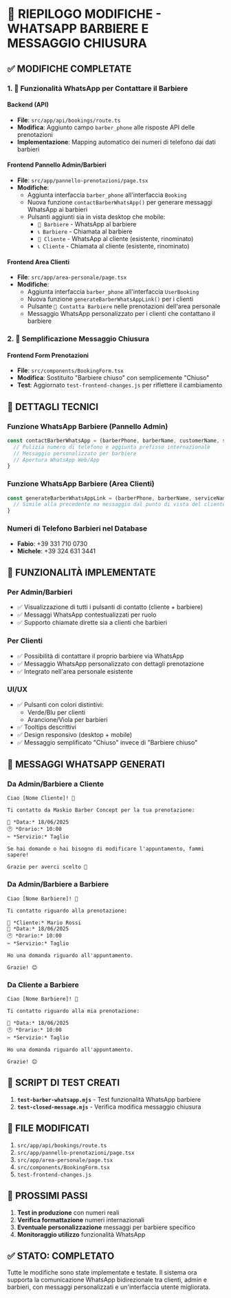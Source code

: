 # 📝 RIEPILOGO MODIFICHE - WHATSAPP BARBIERE E MESSAGGIO CHIUSURA

## ✅ MODIFICHE COMPLETATE

### 1. 📱 **Funzionalità WhatsApp per Contattare il Barbiere**

#### **Backend (API)**
- **File**: `src/app/api/bookings/route.ts`
- **Modifica**: Aggiunto campo `barber_phone` alle risposte API delle prenotazioni
- **Implementazione**: Mapping automatico dei numeri di telefono dai dati barbieri

#### **Frontend Pannello Admin/Barbieri**
- **File**: `src/app/pannello-prenotazioni/page.tsx`
- **Modifiche**:
  - Aggiunta interfaccia `barber_phone` all'interfaccia `Booking`
  - Nuova funzione `contactBarberWhatsApp()` per generare messaggi WhatsApp ai barbieri
  - Pulsanti aggiunti sia in vista desktop che mobile:
    - `📱 Barbiere` - WhatsApp al barbiere
    - `📞 Barbiere` - Chiamata al barbiere
    - `📱 Cliente` - WhatsApp al cliente (esistente, rinominato)
    - `📞 Cliente` - Chiamata al cliente (esistente, rinominato)

#### **Frontend Area Clienti**
- **File**: `src/app/area-personale/page.tsx`
- **Modifiche**:
  - Aggiunta interfaccia `barber_phone` all'interfaccia `UserBooking`
  - Nuova funzione `generateBarberWhatsAppLink()` per i clienti
  - Pulsante `📱 Contatta Barbiere` nelle prenotazioni dell'area personale
  - Messaggio WhatsApp personalizzato per i clienti che contattano il barbiere

### 2. 🚪 **Semplificazione Messaggio Chiusura**

#### **Frontend Form Prenotazioni**
- **File**: `src/components/BookingForm.tsx`
- **Modifica**: Sostituito "Barbiere chiuso" con semplicemente "Chiuso"
- **Test**: Aggiornato `test-frontend-changes.js` per riflettere il cambiamento

## 🔧 **DETTAGLI TECNICI**

### **Funzione WhatsApp Barbiere (Pannello Admin)**
```typescript
const contactBarberWhatsApp = (barberPhone, barberName, customerName, serviceName, bookingDate, bookingTime) => {
  // Pulizia numero di telefono e aggiunta prefisso internazionale
  // Messaggio personalizzato per barbiere
  // Apertura WhatsApp Web/App
}
```

### **Funzione WhatsApp Barbiere (Area Clienti)**
```typescript
const generateBarberWhatsAppLink = (barberPhone, barberName, serviceName, bookingDate, bookingTime) => {
  // Simile alla precedente ma messaggio dal punto di vista del cliente
}
```

### **Numeri di Telefono Barbieri nel Database**
- **Fabio**: +39 331 710 0730
- **Michele**: +39 324 631 3441

## 🎯 **FUNZIONALITÀ IMPLEMENTATE**

### **Per Admin/Barbieri**
- ✅ Visualizzazione di tutti i pulsanti di contatto (cliente + barbiere)
- ✅ Messaggi WhatsApp contestualizzati per ruolo
- ✅ Supporto chiamate dirette sia a clienti che barbieri

### **Per Clienti**
- ✅ Possibilità di contattare il proprio barbiere via WhatsApp
- ✅ Messaggio WhatsApp personalizzato con dettagli prenotazione
- ✅ Integrato nell'area personale esistente

### **UI/UX**
- ✅ Pulsanti con colori distintivi:
  - Verde/Blu per clienti
  - Arancione/Viola per barbieri
- ✅ Tooltips descrittivi
- ✅ Design responsivo (desktop + mobile)
- ✅ Messaggio semplificato "Chiuso" invece di "Barbiere chiuso"

## 📱 **MESSAGGI WHATSAPP GENERATI**

### **Da Admin/Barbiere a Cliente**
```
Ciao [Nome Cliente]! 👋

Ti contatto da Maskio Barber Concept per la tua prenotazione:

📅 *Data:* 18/06/2025
🕐 *Orario:* 10:00
✂️ *Servizio:* Taglio

Se hai domande o hai bisogno di modificare l'appuntamento, fammi sapere!

Grazie per averci scelto 💈
```

### **Da Admin/Barbiere a Barbiere**
```
Ciao [Nome Barbiere]! 👋

Ti contatto riguardo alla prenotazione:

👤 *Cliente:* Mario Rossi
📅 *Data:* 18/06/2025
🕐 *Orario:* 10:00
✂️ *Servizio:* Taglio

Ho una domanda riguardo all'appuntamento.

Grazie! 😊
```

### **Da Cliente a Barbiere**
```
Ciao [Nome Barbiere]! 👋

Ti contatto riguardo alla mia prenotazione:

📅 *Data:* 18/06/2025
🕐 *Orario:* 10:00
✂️ *Servizio:* Taglio

Ho una domanda riguardo all'appuntamento.

Grazie! 😊
```

## 🧪 **SCRIPT DI TEST CREATI**

1. **`test-barber-whatsapp.mjs`** - Test funzionalità WhatsApp barbiere
2. **`test-closed-message.mjs`** - Verifica modifica messaggio chiusura

## 📁 **FILE MODIFICATI**

1. `src/app/api/bookings/route.ts`
2. `src/app/pannello-prenotazioni/page.tsx`
3. `src/app/area-personale/page.tsx`
4. `src/components/BookingForm.tsx`
5. `test-frontend-changes.js`

## 🚀 **PROSSIMI PASSI**

1. **Test in produzione** con numeri reali
2. **Verifica formattazione** numeri internazionali
3. **Eventuale personalizzazione** messaggi per barbiere specifico
4. **Monitoraggio utilizzo** funzionalità WhatsApp

## ✅ **STATO: COMPLETATO**

Tutte le modifiche sono state implementate e testate. Il sistema ora supporta la comunicazione WhatsApp bidirezionale tra clienti, admin e barbieri, con messaggi personalizzati e un'interfaccia utente migliorata.
